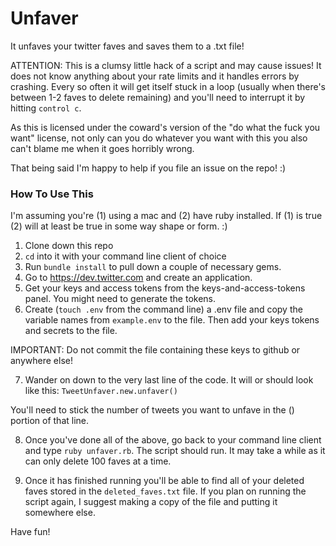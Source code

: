 # Unfaver

It unfaves your twitter faves and saves them to a .txt file! 

ATTENTION: This is a clumsy little hack of a script and may cause issues! It does
not know anything about your rate limits and it handles errors by crashing. Every so often
it will get itself stuck in a loop (usually when there's between 1-2 faves to delete remaining)
and you'll need to interrupt it by hitting `control c`. 

As this is licensed under the coward's version of the "do what the fuck you want" license, not only
can you do whatever you want with this you also can't blame me when it goes horribly wrong. 

That being said I'm happy to help if you file an issue on the repo! :)

### How To Use This
I'm assuming you're (1) using a mac and (2) have ruby installed. If (1) is true
(2) will at least be true in some way shape or form. :) 

1. Clone down this repo 
2. `cd` into it with your command line client of choice
3. Run `bundle install` to pull down a couple of necessary gems.
4. Go to https://dev.twitter.com and create an application. 
5. Get your keys and access tokens from the keys-and-access-tokens panel. You might
need to generate the tokens.
6. Create (`touch .env` from the command line) a .env file and copy the variable names from `example.env` to the file. Then add your keys tokens and secrets to the file. 

IMPORTANT: Do not commit the file containing these keys to github or anywhere else! 

7. Wander on down to the very last line of the code. It will or should look like this:
`TweetUnfaver.new.unfaver()`

You'll need to stick the number of tweets you want to unfave in the () portion of that line.

8. Once you've done all of the above, go back to your command line client and type 
`ruby unfaver.rb`. The script should run. It may take a while as it can only delete 100 
faves at a time.

9. Once it has finished running you'll be able to find all of your deleted faves stored
in the `deleted_faves.txt` file. If you plan on running the script again, I suggest making 
a copy of the file and putting it somewhere else. 

Have fun!

